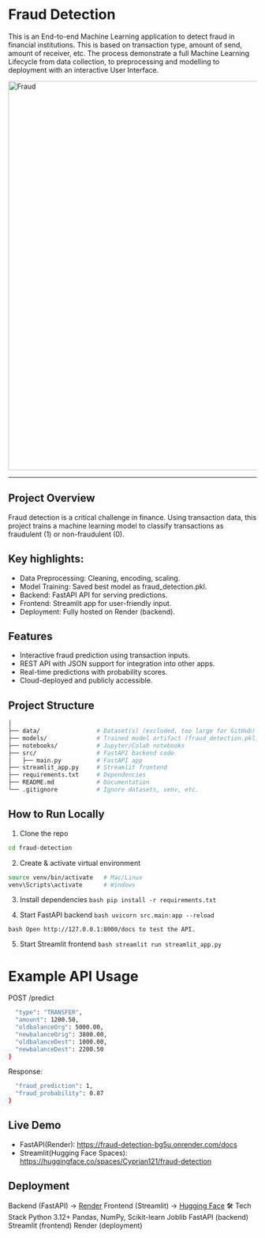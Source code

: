 # Fraud Detection

This is an End-to-end Machine Learning application to detect fraud in financial institutions. This is based on transaction type, amount of send, amount of receiver, etc.
The process demonstrate a full Machine Learning Lifecycle from data collection, to preprocessing and modelling to deployment with an interactive User Interface.


<img width="1424" height="788" alt="Fraud" src="https://github.com/user-attachments/assets/9a36a0d6-2221-4fdb-8bb6-a01a08ccc0c5" />


---
## Project Overview

Fraud detection is a critical challenge in finance. Using transaction data, this project trains a machine learning model to classify transactions as fraudulent (1) or non-fraudulent (0).

## Key highlights:

* Data Preprocessing: Cleaning, encoding, scaling.
* Model Training: Saved best model as fraud_detection.pkl.
* Backend: FastAPI API for serving predictions.
* Frontend: Streamlit app for user-friendly input.
* Deployment: Fully hosted on Render (backend).

## Features
* Interactive fraud prediction using transaction inputs.
* REST API with JSON support for integration into other apps.
* Real-time predictions with probability scores.
* Cloud-deployed and publicly accessible.

## Project Structure
```bash fraud-detection/
│
├── data/                # Dataset(s) (excluded, too large for GitHub)
├── models/              # Trained model artifact (fraud_detection.pkl)
├── notebooks/           # Jupyter/Colab notebooks
├── src/                 # FastAPI backend code
│   ├── main.py          # FastAPI app
├── streamlit_app.py     # Streamlit frontend
├── requirements.txt     # Dependencies
├── README.md            # Documentation
└── .gitignore           # Ignore datasets, venv, etc.
```

## How to Run Locally
1. Clone the repo
```bash git clone https://github.com/Legacywave1/fraud-detection.git
cd fraud-detection
```
2. Create & activate virtual environment
```bash python -m venv venv
source venv/bin/activate   # Mac/Linux
venv\Scripts\activate      # Windows
```
3. Install dependencies
```bash pip install -r requirements.txt```

4. Start FastAPI backend
```bash uvicorn src.main:app --reload```
   
```bash Open http://127.0.0.1:8000/docs to test the API.```

5. Start Streamlit frontend
```bash streamlit run streamlit_app.py```

# Example API Usage

POST /predict

```bash {
  "type": "TRANSFER",
  "amount": 1200.50,
  "oldbalanceOrg": 5000.00,
  "newbalanceOrig": 3800.00,
  "oldbalanceDest": 1000.00,
  "newbalanceDest": 2200.50
}

```
Response:

```bash {
  "fraud_prediction": 1,
  "fraud_probability": 0.87
}
```

## Live Demo
* FastAPI(Render): https://fraud-detection-bg5u.onrender.com/docs
* Streamlit(Hugging Face Spaces): https://huggingface.co/spaces/Cyprian121/fraud-detection

## Deployment
Backend (FastAPI) → [Render](https://fraud-detection-bg5u.onrender.com/docs)
Frontend (Streamlit) → [Hugging Face](https://huggingface.co/spaces/Cyprian121/fraud-detection)
🛠️ Tech Stack
Python 3.12+
Pandas, NumPy, Scikit-learn
Joblib
FastAPI (backend)
Streamlit (frontend)
Render (deployment)



